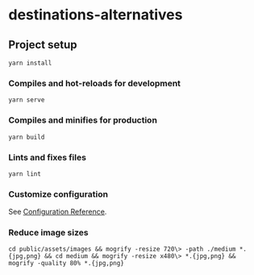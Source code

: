# destinations-alternatives

## Project setup
```
yarn install
```

### Compiles and hot-reloads for development
```
yarn serve
```

### Compiles and minifies for production
```
yarn build
```

### Lints and fixes files
```
yarn lint
```

### Customize configuration
See [Configuration Reference](https://cli.vuejs.org/config/).


### Reduce image sizes

```
cd public/assets/images && mogrify -resize 720\> -path ./medium *.{jpg,png} && cd medium && mogrify -resize x480\> *.{jpg,png} && mogrify -quality 80% *.{jpg,png}
```